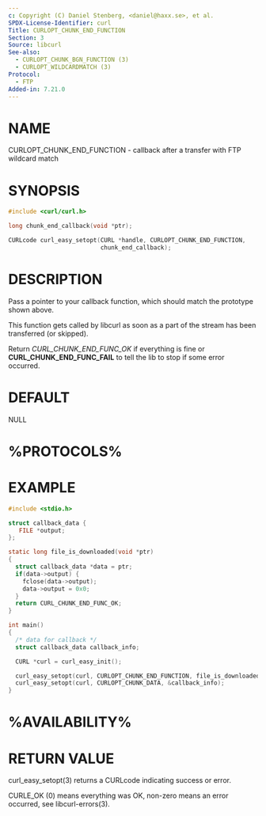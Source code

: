 ```yaml
---
c: Copyright (C) Daniel Stenberg, <daniel@haxx.se>, et al.
SPDX-License-Identifier: curl
Title: CURLOPT_CHUNK_END_FUNCTION
Section: 3
Source: libcurl
See-also:
  - CURLOPT_CHUNK_BGN_FUNCTION (3)
  - CURLOPT_WILDCARDMATCH (3)
Protocol:
  - FTP
Added-in: 7.21.0
---
```


# NAME

CURLOPT_CHUNK_END_FUNCTION - callback after a transfer with FTP wildcard match

# SYNOPSIS

~~~c
#include <curl/curl.h>

long chunk_end_callback(void *ptr);

CURLcode curl_easy_setopt(CURL *handle, CURLOPT_CHUNK_END_FUNCTION,
                          chunk_end_callback);
~~~

# DESCRIPTION

Pass a pointer to your callback function, which should match the prototype
shown above.

This function gets called by libcurl as soon as a part of the stream has been
transferred (or skipped).

Return *CURL_CHUNK_END_FUNC_OK* if everything is fine or
**CURL_CHUNK_END_FUNC_FAIL** to tell the lib to stop if some error occurred.

# DEFAULT

NULL

# %PROTOCOLS%

# EXAMPLE

~~~c
#include <stdio.h>

struct callback_data {
   FILE *output;
};

static long file_is_downloaded(void *ptr)
{
  struct callback_data *data = ptr;
  if(data->output) {
    fclose(data->output);
    data->output = 0x0;
  }
  return CURL_CHUNK_END_FUNC_OK;
}

int main()
{
  /* data for callback */
  struct callback_data callback_info;

  CURL *curl = curl_easy_init();

  curl_easy_setopt(curl, CURLOPT_CHUNK_END_FUNCTION, file_is_downloaded);
  curl_easy_setopt(curl, CURLOPT_CHUNK_DATA, &callback_info);
}
~~~

# %AVAILABILITY%

# RETURN VALUE

curl_easy_setopt(3) returns a CURLcode indicating success or error.

CURLE_OK (0) means everything was OK, non-zero means an error occurred, see
libcurl-errors(3).

